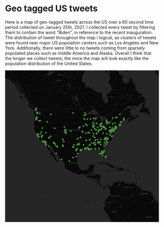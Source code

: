 # Geo tagged US tweets
Here is a map of geo-tagged tweets across the US over a 60 second time period collected on January 25th, 2021. 
I collected every tweet by filtering them to contain the word "Biden", in reference to the recent inauguration.
The distribution of tweet throughout the map i logical, as clusters of tweets were found near major US population centers 
such as Los Angeles and New York. Additionally, there were little to no tweets coming from sparsely populated places such as 
middle America and Alaska. Overall I think that the longer we collect tweets, the more the map will look exactly like 
the population distribution of the United States.

![](img/map.png)

